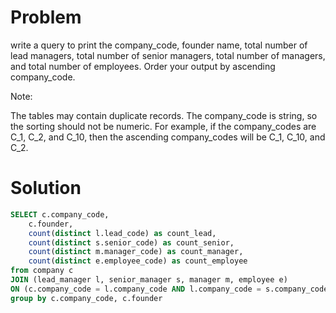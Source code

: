 # Problem

write a query to print the company_code, founder name, total number of lead managers, total number of senior managers, total number of managers, and total number of employees. Order your output by ascending company_code.

Note:

The tables may contain duplicate records.
The company_code is string, so the sorting should not be numeric. For example, if the company_codes are C_1, C_2, and C_10, then the ascending company_codes will be C_1, C_10, and C_2.

# Solution
```sql
SELECT c.company_code, 
	c.founder, 
    count(distinct l.lead_code) as count_lead,
    count(distinct s.senior_code) as count_senior,
    count(distinct m.manager_code) as count_manager,
    count(distinct e.employee_code) as count_employee
from company c
JOIN (lead_manager l, senior_manager s, manager m, employee e)
ON (c.company_code = l.company_code AND l.company_code = s.company_code AND s.company_code = m.company_code AND m.company_code = e.company_code)
group by c.company_code, c.founder
```